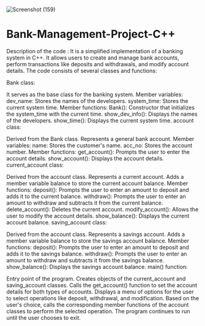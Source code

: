 ![Screenshot (159)](https://github.com/mohitsingh67/Bank-Management-Project/assets/117108809/f52885da-79fb-408f-835e-4d36b27d5379)
# Bank-Management-Project-C++
 
Description of the code :
It is a simplified implementation of a banking system in C++. It allows users to create and manage bank accounts, perform transactions like deposits and withdrawals, and modify account details.
The code consists of several classes and functions:

Bank class:

It serves as the base class for the banking system.
Member variables:
dev_name: Stores the names of the developers.
system_time: Stores the current system time.
Member functions:
Bank(): Constructor that initializes the system_time with the current time.
show_dev_info(): Displays the names of the developers.
show_time(): Displays the current system time.
account class:

Derived from the Bank class.
Represents a general bank account.
Member variables:
name: Stores the customer's name.
acc_no: Stores the account number.
Member functions:
get_account(): Prompts the user to enter the account details.
show_account(): Displays the account details.
current_account class:

Derived from the account class.
Represents a current account.
Adds a member variable balance to store the current account balance.
Member functions:
deposit(): Prompts the user to enter an amount to deposit and adds it to the current balance.
withdraw(): Prompts the user to enter an amount to withdraw and subtracts it from the current balance.
delete_account(): Deletes the current account.
modify_account(): Allows the user to modify the account details.
show_balance(): Displays the current account balance.
saving_account class:

Derived from the account class.
Represents a savings account.
Adds a member variable balance to store the savings account balance.
Member functions:
deposit(): Prompts the user to enter an amount to deposit and adds it to the savings balance.
withdraw(): Prompts the user to enter an amount to withdraw and subtracts it from the savings balance.
show_balance(): Displays the savings account balance.
main() function:

Entry point of the program.
Creates objects of the current_account and saving_account classes.
Calls the get_account() function to set the account details for both types of accounts.
Displays a menu of options for the user to select operations like deposit, withdrawal, and modification.
Based on the user's choice, calls the corresponding member functions of the account classes to perform the selected operation.
The program continues to run until the user chooses to exit.
